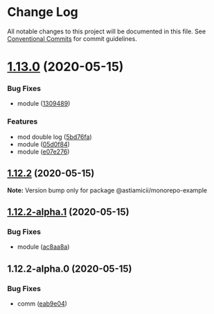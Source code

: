 # Change Log

All notable changes to this project will be documented in this file.
See [Conventional Commits](https://conventionalcommits.org) for commit guidelines.

# [1.13.0](https://github.com/astiamicii/monorepo-example/compare/@astiamicii/monorepo-example@1.12.2...@astiamicii/monorepo-example@1.13.0) (2020-05-15)


### Bug Fixes

* module ([1309489](https://github.com/astiamicii/monorepo-example/commit/130948934e913738e15c0b366adf454882c007d0))


### Features

* mod double log ([5bd76fa](https://github.com/astiamicii/monorepo-example/commit/5bd76fad369e1cb85d2092899bd677574a31d724))
* module ([05d0f84](https://github.com/astiamicii/monorepo-example/commit/05d0f84e458384673aa886cb1cdc3d39cf3dda07))
* module ([e07e276](https://github.com/astiamicii/monorepo-example/commit/e07e276b340c3ee2bc0a261dc930d2758d2e2508))





## [1.12.2](https://github.com/astiamicii/monorepo-example/compare/@astiamicii/monorepo-example@1.12.2-alpha.1...@astiamicii/monorepo-example@1.12.2) (2020-05-15)

**Note:** Version bump only for package @astiamicii/monorepo-example





## [1.12.2-alpha.1](https://github.com/astiamicii/monorepo-example/compare/@astiamicii/monorepo-example@1.12.2-alpha.0...@astiamicii/monorepo-example@1.12.2-alpha.1) (2020-05-15)


### Bug Fixes

* module ([ac8aa8a](https://github.com/astiamicii/monorepo-example/commit/ac8aa8a29e4632f3eec4dc515be7cdb6850736af))





## 1.12.2-alpha.0 (2020-05-15)


### Bug Fixes

* comm ([eab9e04](https://github.com/astiamicii/monorepo-example/commit/eab9e049e89336e2c8e63ac93e623e07cfe9abb9))
